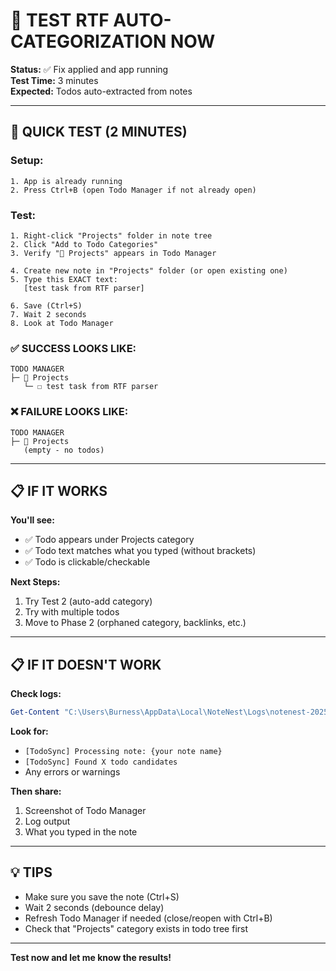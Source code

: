 # 🧪 TEST RTF AUTO-CATEGORIZATION NOW

**Status:** ✅ Fix applied and app running  
**Test Time:** 3 minutes  
**Expected:** Todos auto-extracted from notes

---

## 🚀 **QUICK TEST (2 MINUTES)**

### **Setup:**
```
1. App is already running
2. Press Ctrl+B (open Todo Manager if not already open)
```

### **Test:**
```
1. Right-click "Projects" folder in note tree
2. Click "Add to Todo Categories"
3. Verify "📁 Projects" appears in Todo Manager

4. Create new note in "Projects" folder (or open existing one)
5. Type this EXACT text:
   [test task from RTF parser]
   
6. Save (Ctrl+S)
7. Wait 2 seconds
8. Look at Todo Manager
```

### **✅ SUCCESS LOOKS LIKE:**
```
TODO MANAGER
├─ 📁 Projects
   └─ ☐ test task from RTF parser
```

### **❌ FAILURE LOOKS LIKE:**
```
TODO MANAGER
├─ 📁 Projects
   (empty - no todos)
```

---

## 📋 **IF IT WORKS**

**You'll see:**
- ✅ Todo appears under Projects category
- ✅ Todo text matches what you typed (without brackets)
- ✅ Todo is clickable/checkable

**Next Steps:**
1. Try Test 2 (auto-add category)
2. Try with multiple todos
3. Move to Phase 2 (orphaned category, backlinks, etc.)

---

## 📋 **IF IT DOESN'T WORK**

**Check logs:**
```powershell
Get-Content "C:\Users\Burness\AppData\Local\NoteNest\Logs\notenest-20251009.log" | Select-Object -Last 50 | Select-String -Pattern "TodoSync"
```

**Look for:**
- `[TodoSync] Processing note: {your note name}`
- `[TodoSync] Found X todo candidates`
- Any errors or warnings

**Then share:**
1. Screenshot of Todo Manager
2. Log output
3. What you typed in the note

---

## 💡 **TIPS**

- Make sure you save the note (Ctrl+S)
- Wait 2 seconds (debounce delay)
- Refresh Todo Manager if needed (close/reopen with Ctrl+B)
- Check that "Projects" category exists in todo tree first

---

**Test now and let me know the results!**

